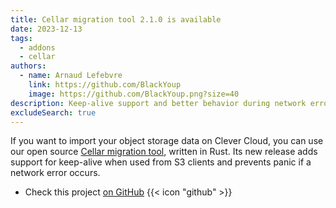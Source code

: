 ```yaml
---
title: Cellar migration tool 2.1.0 is available
date: 2023-12-13
tags:
  - addons
  - cellar
authors:
  - name: Arnaud Lefebvre
    link: https://github.com/BlackYoup
    image: https://github.com/BlackYoup.png?size=40
description: Keep-alive support and better behavior during network errors
excludeSearch: true
---
```


If you want to import your object storage data on Clever Cloud, you can use our open source [Cellar migration tool](https://github.com/CleverCloud/cellar-migration/releases/tag/v2.1.0), written in Rust. Its new release adds support for keep-alive when used from S3 clients and prevents panic if a network error occurs.

 - Check this project [on GitHub](https://github.com/CleverCloud/cellar-migration) {{< icon "github" >}}
